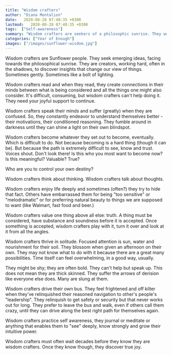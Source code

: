 ```yaml
---
title: "Wisdom crafters"
author: "Diana Montalion"
date:   2020-08-28 07:40:35 +0300
lastmod:   2020-08-28 07:40:35 +0300
tags:  ["Self-awareness"]
summary: "Wisdom crafters are seekers of a philosophic sunrise. They work hard, often in the shadows, to discover insights that change our view of things. Sometimes gently. Sometimes like a bolt of lighting."
categories: ["Year of Enough"]
images: ["/images/sunflower-wisdom.jpg"]
---
```


Wisdom crafters are Sunflower people. They seek emerging ideas, facing towards the philosophical sunrise. They are creators, working hard, often in the shadows, to discover insights that change our view of things. Sometimes gently. Sometimes like a bolt of lighting.

Wisdom crafters read and when they read, they create connections in their minds between what is being considered and all the things one might also consider. It's difficult, consuming, but wisdom crafters can't help doing it. They need your joyful support to continue.

Wisdom crafters speak their minds and suffer (greatly) when they are confused. So, they constantly endeavor to understand themselves better - their motivations, their conditioned reasoning. They fumble around in darkness until they can shine a light on their own blindspot.

Wisdom crafters become whatever they set out to become, eventually. Which is difficult to do. Not because becoming is a hard thing (though it can be). But because the path is extremely difficult to see, know and trust. Voices shout. Don't look there! Is this who you most want to become now? Is this meaningful? Valuable? True?

Who are you to control your own destiny?

Wisdom crafters think about thinking. Wisdom crafters talk about thoughts.

Wisdom crafters enjoy life deeply and sometimes (often?) they try to hide that fact. Others have embarrassed them for being "too sensitive" or "melodramatic" or for preferring natural beauty to things we are supposed to want (like Walmart, fast food and beer.)

Wisdom crafters value one thing above all else: truth. A thing must be considered, have substance and soundness before it is accepted. Once something is accepted, wisdom crafters play with it, turn it over and look at it from all the angles.

Wisdom crafters thrive in solitude. Focused attention is sun, water and nourishment for their soil. They blossom when given an afternoon on their own. They may not know what to do with it because there are a great many possibilities. Time itself can feel overwhelming, in a good way, usually.

They might be shy; they are often bold. They can't help but speak up. This does not mean they are thick skinned. They suffer the arrows of derision like everyone else does. Many are slung at them.

Wisdom crafters drive their own bus. They feel frightened and off kilter when they've relinquished their reasoned navigation to other's people's "leadership". They relinquish to get safety or security but that never works out for long. They prefer to leave the bus and walk, even if others call them crazy, until they can drive along the best right path for themselves again.

Wisdom crafters practice self awareness, they journal or meditate or anything that enables them to "see" deeply, know strongly and grow their intuitive power.

Wisdom crafters must often wait decades before they know they are wisdom crafters. Once they know though, they discover true joy.
